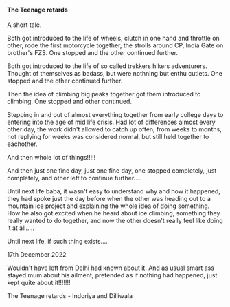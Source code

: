 #### The Teenage retards

A short tale.

Both got introduced to the life of wheels, clutch in one hand and throttle on other, rode the first motorcycle together, the strolls around CP, India Gate on brother's FZS. One stopped and the other continued further.

Both got introduced to the life of so called trekkers hikers adventurers. Thought of themselves as badass, but were nothning but enthu cutlets. One stopped and the other continued further.

Then the idea of climbing big peaks together got them introduced to climbing. One stopped and other continued.

Stepping in and out of almost everything together from early college days to entering into the age of mid life crisis. Had lot of differences almost every other day, the work didn't allowed to catch up often, from weeks to months, not replying for weeks was considered normal, but still held together to eachother.

And then whole lot of things!!!!!

And then just one fine day, just one fine day, one stopped completely, just completely, and other left to continue further....

Until next life baba, it wasn't easy to understand why and how it happened, they had spoke just the day before when the other was heading out to a mountain ice project and explaining the whole idea of doing something. How he also got excited when he heard about ice climbing, something they really wanted to do together, and now the other doesn't really feel like doing it at all.....

Until next life, if such thing exists....

17th December 2022

Wouldn't have left from Delhi had known about it. And as usual smart ass stayed mum about his ailment, pretended as if nothing had happened, just kept quite about it!!!!!!!

The Teenage retards - Indoriya and Dilliwala
